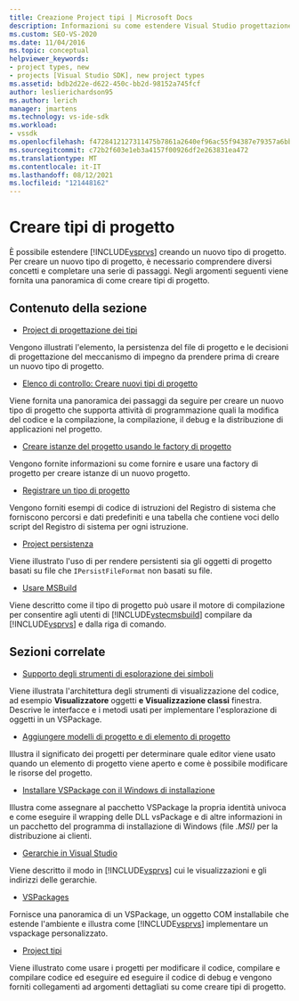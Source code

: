 ```yaml
---
title: Creazione Project tipi | Microsoft Docs
description: Informazioni su come estendere Visual Studio progettazione, creazione e registrazione di un nuovo tipo di progetto che supporta le attività di programmazione.
ms.custom: SEO-VS-2020
ms.date: 11/04/2016
ms.topic: conceptual
helpviewer_keywords:
- project types, new
- projects [Visual Studio SDK], new project types
ms.assetid: bdb2d22e-d622-450c-bb2d-98152a745fcf
author: leslierichardson95
ms.author: lerich
manager: jmartens
ms.technology: vs-ide-sdk
ms.workload:
- vssdk
ms.openlocfilehash: f4728412127311475b7861a2640ef96ac55f94387e79357a6bbee0a5c3fa0f01
ms.sourcegitcommit: c72b2f603e1eb3a4157f00926df2e263831ea472
ms.translationtype: MT
ms.contentlocale: it-IT
ms.lasthandoff: 08/12/2021
ms.locfileid: "121448162"
---
```

# <a name="create-project-types"></a>Creare tipi di progetto
È possibile estendere [!INCLUDE[vsprvs](../../code-quality/includes/vsprvs_md.md)] creando un nuovo tipo di progetto. Per creare un nuovo tipo di progetto, è necessario comprendere diversi concetti e completare una serie di passaggi. Negli argomenti seguenti viene fornita una panoramica di come creare tipi di progetto.

## <a name="in-this-section"></a>Contenuto della sezione
- [Project di progettazione dei tipi](../../extensibility/internals/project-type-design-decisions.md)

 Vengono illustrati l'elemento, la persistenza del file di progetto e le decisioni di progettazione del meccanismo di impegno da prendere prima di creare un nuovo tipo di progetto.

- [Elenco di controllo: Creare nuovi tipi di progetto](../../extensibility/internals/checklist-creating-new-project-types.md)

 Viene fornita una panoramica dei passaggi da seguire per creare un nuovo tipo di progetto che supporta attività di programmazione quali la modifica del codice e la compilazione, la compilazione, il debug e la distribuzione di applicazioni nel progetto.

- [Creare istanze del progetto usando le factory di progetto](../../extensibility/internals/creating-project-instances-by-using-project-factories.md)

 Vengono fornite informazioni su come fornire e usare una factory di progetto per creare istanze di un nuovo progetto.

- [Registrare un tipo di progetto](../../extensibility/internals/registering-a-project-type.md)

 Vengono forniti esempi di codice di istruzioni del Registro di sistema che forniscono percorsi e dati predefiniti e una tabella che contiene voci dello script del Registro di sistema per ogni istruzione.

- [Project persistenza](../../extensibility/internals/project-persistence.md)

 Viene illustrato l'uso di per rendere persistenti sia gli oggetti di progetto basati su file che `IPersistFileFormat` non basati su file.

- [Usare MSBuild](../../extensibility/internals/using-msbuild.md)

 Viene descritto come il tipo di progetto può usare il motore di compilazione per consentire agli utenti di [!INCLUDE[vstecmsbuild](../../extensibility/internals/includes/vstecmsbuild_md.md)] compilare da [!INCLUDE[vsprvs](../../code-quality/includes/vsprvs_md.md)] e dalla riga di comando.

## <a name="related-sections"></a>Sezioni correlate
- [Supporto degli strumenti di esplorazione dei simboli](../../extensibility/internals/supporting-symbol-browsing-tools.md)

 Viene illustrata l'architettura degli strumenti di visualizzazione del codice, ad esempio **Visualizzatore** oggetti **e Visualizzazione classi** finestra. Descrive le interfacce e i metodi usati per implementare l'esplorazione di oggetti in un VSPackage.

- [Aggiungere modelli di progetto e di elemento di progetto](../../extensibility/internals/adding-project-and-project-item-templates.md)

 Illustra il significato dei progetti per determinare quale editor viene usato quando un elemento di progetto viene aperto e come è possibile modificare le risorse del progetto.

- [Installare VSPackage con il Windows di installazione](../../extensibility/internals/installing-vspackages-with-windows-installer.md)

 Illustra come assegnare al pacchetto VSPackage la propria identità univoca e come eseguire il wrapping delle DLL vsPackage e di altre informazioni in un pacchetto del programma di installazione di Windows (file *.MSI)* per la distribuzione ai clienti.

- [Gerarchie in Visual Studio](../../extensibility/internals/hierarchies-in-visual-studio.md)

 Viene descritto il modo in [!INCLUDE[vsprvs](../../code-quality/includes/vsprvs_md.md)] cui le visualizzazioni e gli indirizzi delle gerarchie.

- [VSPackages](../../extensibility/internals/vspackages.md)

 Fornisce una panoramica di un VSPackage, un oggetto COM installabile che estende l'ambiente e illustra come [!INCLUDE[vsprvs](../../code-quality/includes/vsprvs_md.md)] implementare un vspackage personalizzato.

- [Project tipi](../../extensibility/internals/project-types.md)

 Viene illustrato come usare i progetti per modificare il codice, compilare e compilare codice ed eseguire ed eseguire il codice di debug e vengono forniti collegamenti ad argomenti dettagliati su come creare tipi di progetto.
